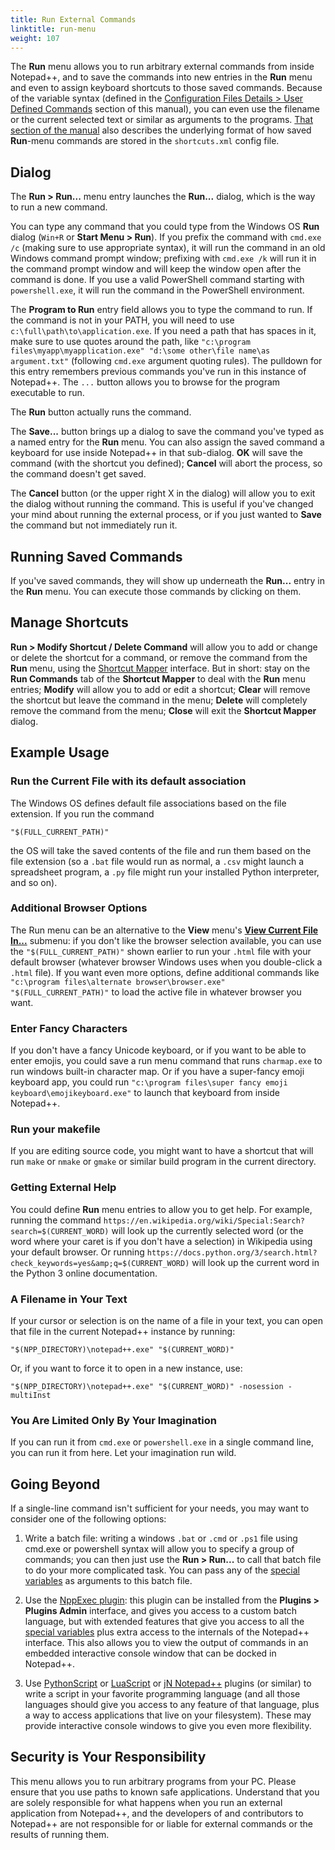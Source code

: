 ```yaml
---
title: Run External Commands
linktitle: run-menu
weight: 107
---
```


The **Run** menu allows you to run arbitrary external commands from inside Notepad++, and to save the commands into new entries in the **Run** menu and even to assign keyboard shortcuts to those saved commands.  Because of the variable syntax (defined in the [Configuration Files Details > User Defined Commands](https://npp-user-manual.org/docs/config-files/#userdefinedcommands) section of this manual), you can even use the filename or the current selected text or similar as arguments to the programs. [That section of the manual](https://npp-user-manual.org/docs/config-files/#userdefinedcommands) also describes the underlying format of how saved **Run**-menu commands are stored in the `shortcuts.xml` config file.

## Dialog

The **Run > Run...** menu entry launches the **Run...** dialog, which is the way to run a new command.

You can type any command that you could type from the Windows OS **Run** dialog (`Win+R` or **Start Menu > Run**).  If you prefix the command with `cmd.exe /c` (making sure to use appropriate syntax), it will run the command in an old Windows command prompt window; prefixing with `cmd.exe /k` will run it in the command prompt window and will keep the window open after the command is done.  If you use a valid PowerShell command starting with `powershell.exe`, it will run the command in the PowerShell environment.

The **Program to Run** entry field allows you to type the command to run.  If the command is not in your PATH, you will need to use `c:\full\path\to\application.exe`.  If you need a path that has spaces in it, make sure to use quotes around the path, like `"c:\program files\myapp\myapplication.exe" "d:\some other\file name\as argument.txt"` (following `cmd.exe` argument quoting rules).  The pulldown for this entry remembers previous commands you've run in this instance of Notepad++.  The `...` button allows you to browse for the program executable to run.

The **Run** button actually runs the command.

The **Save...** button brings up a dialog to save the command you've typed as a named entry for the **Run** menu.  You can also assign the saved command a keyboard for use inside Notepad++ in that sub-dialog.  **OK** will save the command (with the shortcut you defined); **Cancel** will abort the process, so the command doesn't get saved.

The **Cancel** button (or the upper right X in the dialog) will allow you to exit the dialog without running the command.  This is useful if you've changed your mind about running the external process, or if you just wanted to **Save** the command but not immediately run it.

## Running Saved Commands

If you've saved commands, they will show up underneath the **Run...** entry in the **Run** menu.  You can execute those commands by clicking on them.

## Manage Shortcuts

**Run > Modify Shortcut / Delete Command** will allow you to add or change or delete the shortcut for a command, or remove the command from the **Run** menu, using the [Shortcut Mapper](https://npp-user-manual.org/docs/preferences/#shortcut-mapper) interface.  But in short: stay on the **Run Commands** tab of the **Shortcut Mapper** to deal with the **Run** menu entries; **Modify** will allow you to add or edit a shortcut; **Clear** will remove the shortcut but leave the command in the menu; **Delete** will completely remove the command from the menu; **Close** will exit the **Shortcut Mapper** dialog.

## Example Usage

### Run the Current File with its default association

The Windows OS defines default file associations based on the file extension.  If you run the command
```
"$(FULL_CURRENT_PATH)"
```
the OS will take the saved contents of the file and run them based on the file extension (so a `.bat` file would run as normal, a `.csv` might launch a spreadsheet program, a `.py` file might run your installed Python interpreter, and so on).

### Additional Browser Options

The Run menu can be an alternative to the **View** menu's [**View Current File In...**](../views/#view-current-file-in) submenu: if you don't like the browser selection available, you can use the `"$(FULL_CURRENT_PATH)"` shown earlier to run your `.html` file with your default browser (whatever browser Windows uses when you double-click a `.html` file).  If you want even more options, define additional commands like `"c:\program files\alternate browser\browser.exe" "$(FULL_CURRENT_PATH)"` to load the active file in whatever browser you want.

### Enter Fancy Characters

If you don't have a fancy Unicode keyboard, or if you want to be able to enter emojis, you could save a run menu command that runs `charmap.exe` to run windows built-in character map.  Or if you have a super-fancy emoji keyboard app, you could run `"c:\program files\super fancy emoji keyboard\emojikeyboard.exe"` to launch that keyboard from inside Notepad++.

### Run your makefile

If you are editing source code, you might want to have a shortcut that will run `make` or `nmake` or `gmake` or similar build program in the current directory.

### Getting External Help

You could define **Run** menu entries to allow you to get help.  For example, running the command `https://en.wikipedia.org/wiki/Special:Search?search=$(CURRENT_WORD)` will look up the currently selected word (or the word where your caret is if you don't have a selection) in Wikipedia using your default browser.  Or running `https://docs.python.org/3/search.html?check_keywords=yes&amp;q=$(CURRENT_WORD)` will look up the current word in the Python 3 online documentation.

### A Filename in Your Text

If your cursor or selection is on the name of a file in your text, you can open that file in the current Notepad++ instance by running:
```
"$(NPP_DIRECTORY)\notepad++.exe" "$(CURRENT_WORD)"
```

Or, if you want to force it to open in a new instance, use:
```
"$(NPP_DIRECTORY)\notepad++.exe" "$(CURRENT_WORD)" -nosession -multiInst
```

### You Are Limited Only By Your Imagination

If you can run it from `cmd.exe` or `powershell.exe` in a single command line, you can run it from here.  Let your imagination run wild.

## Going Beyond

If a single-line command isn't sufficient for your needs, you may want to consider one of the following options:

1. Write a batch file: writing a windows `.bat` or `.cmd` or `.ps1` file using cmd.exe or powershell syntax will allow you to specify a group of commands; you can then just use the **Run > Run...**  to call that batch file to do your more complicated task.  You can pass any of the [special variables](https://npp-user-manual.org/docs/config-files/#userdefinedcommands) as arguments to this batch file.

2. Use the [NppExec plugin](https://github.com/d0vgan/nppexec/): this plugin can be installed from the **Plugins > Plugins Admin** interface, and gives you access to a custom batch language, but with extended features that give you access to all the [special variables](https://npp-user-manual.org/docs/config-files/#userdefinedcommands) plus extra access to the internals of the Notepad++ interface.  This also allows you to view the output of commands in an embedded interactive console window that can be docked in Notepad++.

3. Use [PythonScript](https://github.com/bruderstein/PythonScript) or [LuaScript](https://github.com/dail8859/LuaScript) or [jN Notepad++](https://github.com/sieukrem/jn-npp-plugin/wiki) plugins (or similar) to write a script in your favorite programming language (and all those languages should give you access to any feature of that language, plus a way to access applications that live on your filesystem).  These may provide interactive console windows to give you even more flexibility.

## Security is Your Responsibility

This menu allows you to run arbitrary programs from your PC.  Please ensure that you use paths to known safe applications.  Understand that you are solely responsible for what happens when you run an external application from Notepad++, and the developers of and contributors to Notepad++ are not responsible for or liable for external commands or the results of running them.
